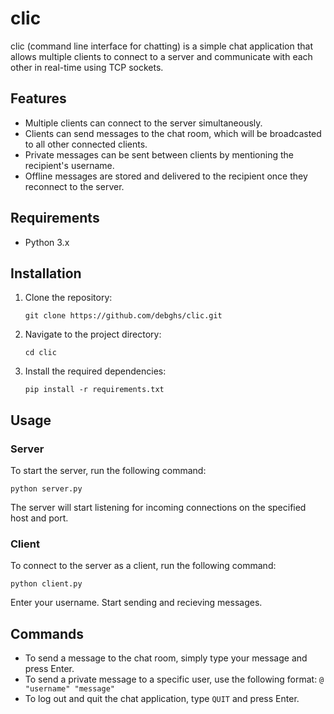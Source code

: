 # clic

clic (command line interface for chatting) is a simple chat application that allows multiple clients to connect to a server and communicate with each other in real-time using TCP sockets.

## Features

- Multiple clients can connect to the server simultaneously.
- Clients can send messages to the chat room, which will be broadcasted to all other connected clients.
- Private messages can be sent between clients by mentioning the recipient's username.
- Offline messages are stored and delivered to the recipient once they reconnect to the server.

## Requirements

- Python 3.x

## Installation

1. Clone the repository:

    ```
    git clone https://github.com/debghs/clic.git
    ```

2. Navigate to the project directory:

    ```
    cd clic
    ```

3. Install the required dependencies:

    ```
    pip install -r requirements.txt
    ```

## Usage

### Server

To start the server, run the following command:

```
python server.py
```

The server will start listening for incoming connections on the specified host and port.

### Client
To connect to the server as a client, run the following command:

```
python client.py
```
Enter your username.
Start sending and recieving messages.

## Commands
- To send a message to the chat room, simply type your message and press Enter.
- To send a private message to a specific user, use the following format: ``` @ "username" "message" ```
- To log out and quit the chat application, type ```QUIT``` and press Enter.
